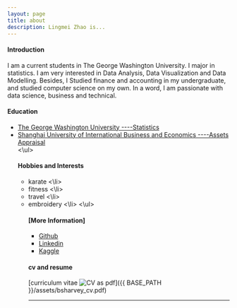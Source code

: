 ```yaml
---
layout: page
title: about
description: Lingmei Zhao is...
---
```


#### <a name="Introduction"></a>Introduction

I am a current students in The George Washington University. I major in statistics. I am very interested in Data Analysis, Data Visualization and Data Modelling. Besides, I Studied finance and accounting in my undergraduate, and studied computer science on my own. In a word, I am passionate with data science, business and technical.


#### <a name="Education"></a>Education
<ul>
     <li><a href="#Master degree">The George Washington University  ----Statistics</a></li>
    <li><a href="#Bachelor degree">Shanghai University of International Business and Economics  ----Assets Appraisal</a></li>
<\ul>

#### <a name="Hobbies and Interests"></a>Hobbies and Interests
<ul>
    <li> karate <\li>
    <li> fitness <\li>
    <li> travel <\li>
    <li> embroidery <\li>
<\ul>


#### [More Information]
<ul>
    <li><a href ="https://github.com/LingmeiZhao">Github</a></li>
    <li><a href ="https://www.linkedin.com/in/lingmeizhao">Linkedin</a></li>
    <li><a href ="https://www.kaggle.com/lingmeizhao">Kaggle</a></li>
</ul>

#### <a name="cvandresume"></a>cv and resume
[curriculum vitae ![CV as pdf](icons16/pdf-icon.png)]({{ BASE_PATH }}/assets/bsharvey_cv.pdf)

---



